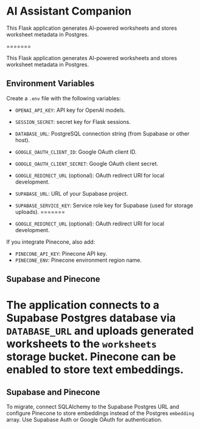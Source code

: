 # AI Assistant Companion


This Flask application generates AI-powered worksheets and stores worksheet metadata in Postgres.

=======

This Flask application generates AI-powered worksheets and stores worksheet metadata in Postgres.



## Environment Variables

Create a `.env` file with the following variables:

- `OPENAI_API_KEY`: API key for OpenAI models.
- `SESSION_SECRET`: secret key for Flask sessions.
- `DATABASE_URL`: PostgreSQL connection string (from Supabase or other host).
- `GOOGLE_OAUTH_CLIENT_ID`: Google OAuth client ID.
- `GOOGLE_OAUTH_CLIENT_SECRET`: Google OAuth client secret.

- `GOOGLE_REDIRECT_URL` (optional): OAuth redirect URI for local development.
- `SUPABASE_URL`: URL of your Supabase project.
- `SUPABASE_SERVICE_KEY`: Service role key for Supabase (used for storage uploads).
=======

- `GOOGLE_REDIRECT_URL` (optional): OAuth redirect URI for local development.



If you integrate Pinecone, also add:

- `PINECONE_API_KEY`: Pinecone API key.
- `PINECONE_ENV`: Pinecone environment region name.

## Supabase and Pinecone

The application connects to a Supabase Postgres database via `DATABASE_URL` and uploads generated worksheets to the `worksheets` storage bucket. Pinecone can be enabled to store text embeddings.
=======

## Supabase and Pinecone

To migrate, connect SQLAlchemy to the Supabase Postgres URL and configure Pinecone to store embeddings instead of the Postgres `embedding` array. Use Supabase Auth or Google OAuth for authentication.

